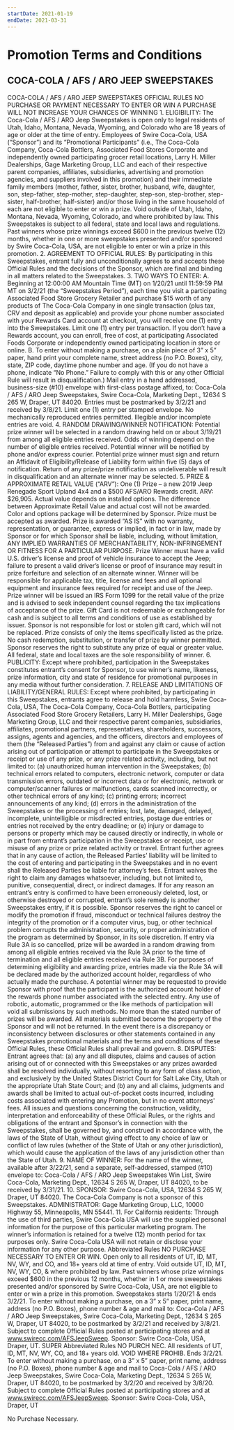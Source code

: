 ```yaml
---
startDate: 2021-01-19
endDate: 2021-03-31
---
```


# Promotion Terms and Conditions

## COCA-COLA / AFS / ARO JEEP SWEEPSTAKES

COCA-COLA / AFS / ARO JEEP SWEEPSTAKES OFFICIAL RULES NO PURCHASE OR PAYMENT NECESSARY TO ENTER OR WIN A PURCHASE WILL NOT INCREASE YOUR CHANCES OF WINNING 1. ELIGIBILITY: The Coca-Cola / AFS / ARO Jeep Sweepstakes is open only to legal residents of Utah, Idaho, Montana, Nevada, Wyoming, and Colorado who are 18 years of age or older at the time of entry. Employees of Swire Coca-Cola, USA (“Sponsor”) and its “Promotional Participants” (i.e., The Coca-Cola Company, Coca-Cola Bottlers, Associated Food Stores Corporate and independently owned participating grocer retail locations, Larry H. Miller Dealerships, Gage Marketing Group, LLC and each of their respective parent companies, affiliates, subsidiaries, advertising and promotion agencies, and suppliers involved in this promotion) and their immediate family members (mother, father, sister, brother, husband, wife, daughter, son, step-father, step-mother, step-daughter, step-son, step-brother, step-sister, half-brother, half-sister) and/or those living in the same household of each are not eligible to enter or win a prize. Void outside of Utah, Idaho, Montana, Nevada, Wyoming, Colorado, and where prohibited by law. This Sweepstakes is subject to all federal, state and local laws and regulations. Past winners whose prize winnings exceed $600 in the previous twelve (12) months, whether in one or more sweepstakes presented and/or sponsored by Swire Coca-Cola, USA, are not eligible to enter or win a prize in this promotion. 2. AGREEMENT TO OFFICIAL RULES: By participating in this Sweepstakes, entrant fully and unconditionally agrees to and accepts these Official Rules and the decisions of the Sponsor, which are final and binding in all matters related to the Sweepstakes. 3. TWO WAYS TO ENTER: A. Beginning at 12:00:00 AM Mountain Time (MT) on 1/20/21 until 11:59:59 PM MT on 3/2/21 (the “Sweepstakes Period”), each time you visit a participating Associated Food Store Grocery Retailer and purchase $15 worth of any products of The Coca-Cola Company in one single transaction (plus tax, CRV and deposit as applicable) and provide your phone number associated with your Rewards Card account at checkout, you will receive one (1) entry into the Sweepstakes. Limit one (1) entry per transaction. If you don’t have a Rewards account, you can enroll, free of cost, at participating Associated Foods Corporate or independently owned participating location in store or online. B. To enter without making a purchase, on a plain piece of 3” x 5” paper, hand print your complete name, street address (no P.O. Boxes), city, state, ZIP code, daytime phone number and age. (If you do not have a phone, indicate “No Phone.” Failure to comply with this or any other Official Rule will result in disqualification.) Mail entry in a hand addressed, business-size (#10) envelope with first-class postage affixed, to: Coca-Cola / AFS / ARO Jeep Sweepstakes, Swire Coca-Cola, Marketing Dept., 12634 S 265 W, Draper, UT 84020. Entries must be postmarked by 3/2/21 and received by 3/8/21. Limit one (1) entry per stamped envelope. No mechanically reproduced entries permitted. Illegible and/or incomplete entries are void. 4. RANDOM DRAWING/WINNER NOTIFICATION: Potential prize winner will be selected in a random drawing held on or about 3/19/21 from among all eligible entries received. Odds of winning depend on the number of eligible entries received. Potential winner will be notified by phone and/or express courier. Potential prize winner must sign and return an Affidavit of Eligibility/Release of Liability form within five (5) days of notification. Return of any prize/prize notification as undeliverable will result in disqualification and an alternate winner may be selected. 5. PRIZE & APPROXIMATE RETAIL VALUE (“ARV”): One (1) Prize – a new 2019 Jeep Renegade Sport Upland 4x4 and a $500 AFS/ARO Rewards credit. ARV: $26,905. Actual value depends on installed options. The difference between Approximate Retail Value and actual cost will not be awarded. Color and options package will be determined by Sponsor. Prize must be accepted as awarded. Prize is awarded “AS IS” with no warranty, representation, or guarantee, express or implied, in fact or in law, made by Sponsor or for which Sponsor shall be liable, including, without limitation, ANY IMPLIED WARRANTIES OF MERCHANTABILITY, NON-INFRINGEMENT OR FITNESS FOR A PARTICULAR PURPOSE. Prize Winner must have a valid U.S. driver’s license and proof of vehicle insurance to accept the Jeep; failure to present a valid driver’s license or proof of insurance may result in prize forfeiture and selection of an alternate winner. Winner will be responsible for applicable tax, title, license and fees and all optional equipment and insurance fees required for receipt and use of the Jeep. Prize winner will be issued an IRS Form 1099 for the retail value of the prize and is advised to seek independent counsel regarding the tax implications of acceptance of the prize. Gift Card is not redeemable or exchangeable for cash and is subject to all terms and conditions of use as established by issuer. Sponsor is not responsible for lost or stolen gift card, which will not be replaced. Prize consists of only the items specifically listed as the prize. No cash redemption, substitution, or transfer of prize by winner permitted. Sponsor reserves the right to substitute any prize of equal or greater value. All federal, state and local taxes are the sole responsibility of winner. 6. PUBLICITY: Except where prohibited, participation in the Sweepstakes constitutes entrant’s consent for Sponsor, to use winner’s name, likeness, prize information, city and state of residence for promotional purposes in any media without further consideration. 7. RELEASE AND LIMITATIONS OF LIABILITY/GENERAL RULES: Except where prohibited, by participating in this Sweepstakes, entrants agree to release and hold harmless, Swire Coca-Cola, USA, The Coca-Cola Company, Coca-Cola Bottlers, participating Associated Food Store Grocery Retailers, Larry H. Miller Dealerships, Gage Marketing Group, LLC and their respective parent companies, subsidiaries, affiliates, promotional partners, representatives, shareholders, successors, assigns, agents and agencies, and the officers, directors and employees of them (the “Released Parties”) from and against any claim or cause of action arising out of participation or attempt to participate in the Sweepstakes or receipt or use of any prize, or any prize related activity, including, but not limited to: (a) unauthorized human intervention in the Sweepstakes; (b) technical errors related to computers, electronic network, computer or data transmission errors, outdated or incorrect data or for electronic, network or computer/scanner failures or malfunctions, cards scanned incorrectly, or other technical errors of any kind; (c) printing errors; incorrect announcements of any kind; (d) errors in the administration of the Sweepstakes or the processing of entries; lost, late, damaged, delayed, incomplete, unintelligible or misdirected entries, postage due entries or entries not received by the entry deadline; or (e) injury or damage to persons or property which may be caused directly or indirectly, in whole or in part from entrant’s participation in the Sweepstakes or receipt, use or misuse of any prize or prize related activity or travel. Entrant further agrees that in any cause of action, the Released Parties’ liability will be limited to the cost of entering and participating in the Sweepstakes and in no event shall the Released Parties be liable for attorney’s fees. Entrant waives the right to claim any damages whatsoever, including, but not limited to, punitive, consequential, direct, or indirect damages. If for any reason an entrant’s entry is confirmed to have been erroneously deleted, lost, or otherwise destroyed or corrupted, entrant’s sole remedy is another Sweepstakes entry, if it is possible. Sponsor reserves the right to cancel or modify the promotion if fraud, misconduct or technical failures destroy the integrity of the promotion or if a computer virus, bug, or other technical problem corrupts the administration, security, or proper administration of the program as determined by Sponsor, in its sole discretion. If entry via Rule 3A is so cancelled, prize will be awarded in a random drawing from among all eligible entries received via the Rule 3A prior to the time of termination and all eligible entries received via Rule 3B. For purposes of determining eligibility and awarding prize, entries made via the Rule 3A will be declared made by the authorized account holder, regardless of who actually made the purchase. A potential winner may be requested to provide Sponsor with proof that the participant is the authorized account holder of the rewards phone number associated with the selected entry. Any use of robotic, automatic, programmed or the like methods of participation will void all submissions by such methods. No more than the stated number of prizes will be awarded. All materials submitted become the property of the Sponsor and will not be returned. In the event there is a discrepancy or inconsistency between disclosures or other statements contained in any Sweepstakes promotional materials and the terms and conditions of these Official Rules, these Official Rules shall prevail and govern. 8. DISPUTES: Entrant agrees that: (a) any and all disputes, claims and causes of action arising out of or connected with this Sweepstakes or any prizes awarded shall be resolved individually, without resorting to any form of class action, and exclusively by the United States District Court for Salt Lake City, Utah or the appropriate Utah State Court; and (b) any and all claims, judgments and awards shall be limited to actual out-of-pocket costs incurred, including costs associated with entering any Promotion, but in no event attorneys' fees. All issues and questions concerning the construction, validity, interpretation and enforceability of these Official Rules, or the rights and obligations of the entrant and Sponsor’s in connection with the Sweepstakes, shall be governed by, and construed in accordance with, the laws of the State of Utah, without giving effect to any choice of law or conflict of law rules (whether of the State of Utah or any other jurisdiction), which would cause the application of the laws of any jurisdiction other than the State of Utah. 9. NAME OF WINNER: For the name of the winner, available after 3/22/21, send a separate, self-addressed, stamped (#10) envelope to: Coca-Cola / AFS / ARO Jeep Sweepstakes Win List, Swire Coca-Cola, Marketing Dept., 12634 S 265 W, Draper, UT 84020, to be received by 3/31/21. 10. SPONSOR: Swire Coca-Cola, USA, 12634 S 265 W, Draper, UT 84020. The Coca-Cola Company is not a sponsor of this Sweepstakes. ADMINISTRATOR: Gage Marketing Group, LLC, 10000 Highway 55, Minneapolis, MN 55441. 11. For California residents: Through the use of third parties, Swire Coca-Cola USA will use the supplied personal information for the purpose of this particular marketing program. The winner’s information is retained for a twelve (12) month period for tax purposes only. Swire Coca-Cola USA will not retain or disclose your information for any other purpose. Abbreviated Rules NO PURCHASE NECESSARY TO ENTER OR WIN. Open only to all residents of UT, ID, MT, NV, WY, and CO, and 18+ years old at time of entry. Void outside UT, ID, MT, NV, WY, CO, & where prohibited by law. Past winners whose prize winnings exceed $600 in the previous 12 months, whether in 1 or more sweepstakes presented and/or sponsored by Swire Coca-Cola, USA, are not eligible to enter or win a prize in this promotion. Sweepstakes starts 1/20/21 & ends 3/2/21. To enter without making a purchase, on a 3” x 5” paper, print name, address (no P.O. Boxes), phone number & age and mail to: Coca-Cola / AFS / ARO Jeep Sweepstakes, Swire Coca-Cola, Marketing Dept., 12634 S 265 W, Draper, UT 84020, to be postmarked by 3/2/21 and received by 3/8/21. Subject to complete Official Rules posted at participating stores and at www.swirecc.com/AFSJeepSweep. Sponsor: Swire Coca-Cola, USA, Draper, UT. SUPER Abbreviated Rules NO PURCH NEC. All residents of UT, ID, MT, NV, WY, CO, and 18+ years old. VOID WHERE PROHIB. Ends 3/2/21. To enter without making a purchase, on a 3” x 5” paper, print name, address (no P.O. Boxes), phone number & age and mail to Coca-Cola / AFS / ARO Jeep Sweepstakes, Swire Coca-Cola, Marketing Dept., 12634 S 265 W, Draper, UT 84020, to be postmarked by 3/2/20 and received by 3/8/20. Subject to complete Official Rules posted at participating stores and at www.swirecc.com/AFSJeepSweep. Sponsor: Swire Coca-Cola, USA, Draper, UT

No Purchase Necessary.

